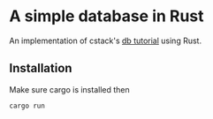 # A simple database in Rust
An implementation of cstack's [db tutorial](https://cstack.github.io/db_tutorial/) using Rust.

## Installation
Make sure cargo is installed then
```
cargo run
```
